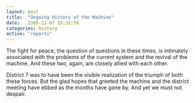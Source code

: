 ```yaml
---
layout: post
title:  "Ongoing History of the Machine"
date:   2105-11-07 15:32:59
categories: history
active: "reports"
---
```


The fight for peace, the question of questions in these times, is intimately associated with the problems of the current system and the revival of the machine. And these two, again, are closely allied with each other.

District 7 was to have been the visible realization of the triumph of both these forces. But the glad hopes that greeted the machine and the district meeting have ebbed as the months have gone by. And yet we must not despair.